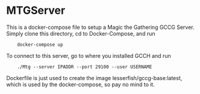 # MTGServer

This is a docker-compose file to setup a Magic the Gathering GCCG Server.
Simply clone this directory, cd to Docker-Compose, and run

        docker-compose up

To connect to this server, go to where you installed GCCH and run

        ./Mtg --server IPADDR --port 29100 --user USERNAME

Dockerfile is just used to create the image lesserfish/gccg-base:latest, which is used by the docker-compose, so pay no mind to it.

